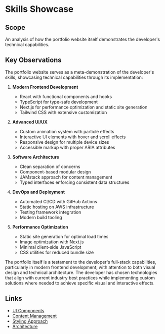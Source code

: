 # Skills Showcase

## Scope
An analysis of how the portfolio website itself demonstrates the developer's technical capabilities.

## Key Observations
The portfolio website serves as a meta-demonstration of the developer's skills, showcasing technical capabilities through its implementation:

1. **Modern Frontend Development**
   - React with functional components and hooks
   - TypeScript for type-safe development
   - Next.js for performance optimization and static site generation
   - Tailwind CSS with extensive customization

2. **Advanced UI/UX**
   - Custom animation system with particle effects
   - Interactive UI elements with hover and scroll effects
   - Responsive design for multiple device sizes
   - Accessible markup with proper ARIA attributes

3. **Software Architecture**
   - Clean separation of concerns
   - Component-based modular design
   - JAMstack approach for content management
   - Typed interfaces enforcing consistent data structures

4. **DevOps and Deployment**
   - Automated CI/CD with GitHub Actions
   - Static hosting on AWS infrastructure
   - Testing framework integration
   - Modern build tooling

5. **Performance Optimization**
   - Static site generation for optimal load times
   - Image optimization with Next.js
   - Minimal client-side JavaScript
   - CSS utilities for reduced bundle size

The portfolio itself is a testament to the developer's full-stack capabilities, particularly in modern frontend development, with attention to both visual design and technical architecture. The developer has chosen technologies that align with current industry best practices while implementing custom solutions where needed to achieve specific visual and interactive effects.

## Links
- [UI Components](./ui/index.md)
- [Content Management](./content/index.md)
- [Styling Approach](./styling/index.md)
- [Architecture](./architecture/index.md)
